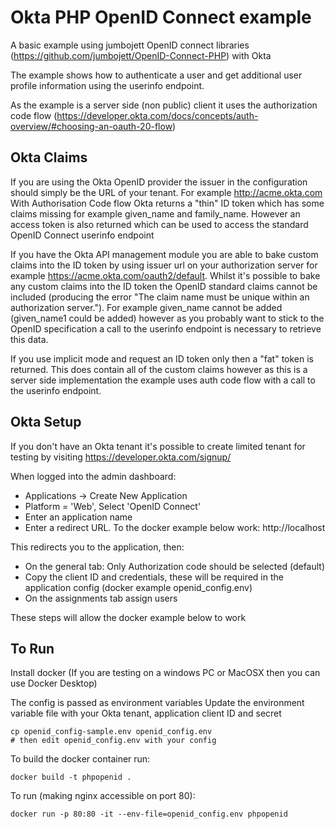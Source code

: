 # Okta PHP OpenID Connect example

A basic example using jumbojett OpenID connect libraries (https://github.com/jumbojett/OpenID-Connect-PHP) with Okta

The example shows how to authenticate a user and get additional user profile information using
the userinfo endpoint.

As the example is a server side (non public) client it uses the authorization code flow (https://developer.okta.com/docs/concepts/auth-overview/#choosing-an-oauth-20-flow)


## Okta Claims

If you are using the Okta OpenID provider the issuer in the configuration should simply be the URL of your tenant. For example http://acme.okta.com
With Authorisation Code flow Okta returns a "thin" ID token which has some claims missing
for example given_name and family_name. However an access token is also returned which can
be used to access the standard OpenID Connect userinfo endpoint

If you have the Okta API management module you are able to bake custom claims into the ID token by using issuer url on your authorization server for example https://acme.okta.com/oauth2/default. Whilst it's possible to bake any custom claims into the ID token the OpenID standard claims cannot be included (producing the error "The claim name must be unique within an authorization server."). For example given_name cannot be added (given_name1 could be added) however as you probably want to stick to the OpenID specification a call to the userinfo endpoint is necessary to retrieve this data.

If you use implicit mode and request an ID token only then a "fat" token is returned. This does contain all of the custom claims however as this is a server side implementation the example uses auth code flow with a call to the userinfo endpoint.

## Okta Setup

If you don't have an Okta tenant it's possible to create limited tenant for testing by visiting https://developer.okta.com/signup/

When logged into the admin dashboard:
* Applications -> Create New Application
* Platform = 'Web', Select 'OpenID Connect'
* Enter an application name
* Enter a redirect URL. To the docker example below work: http://localhost

This redirects you to the application, then:
* On the general tab: Only Authorization code should be selected (default)
* Copy the client ID and credentials, these will be required in the application config (docker example openid_config.env)
* On the assignments tab assign users

These steps will allow the docker example below to work

## To Run

Install docker (If you are testing on a windows PC or MacOSX then you can use Docker Desktop)

The config is passed as environment variables
Update the environment variable file with your Okta tenant, application client ID and secret
```
cp openid_config-sample.env openid_config.env
# then edit openid_config.env with your config 
```

To build the docker container run:
```
docker build -t phpopenid .
```

To run (making nginx accessible on port 80):
```
docker run -p 80:80 -it --env-file=openid_config.env phpopenid
```
